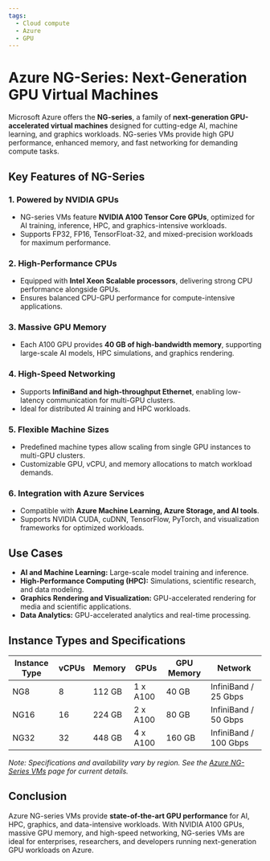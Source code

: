 ```yaml
---
tags:
  - Cloud compute
  - Azure
  - GPU
---
```


# Azure NG-Series: Next-Generation GPU Virtual Machines

Microsoft Azure offers the **NG-series**, a family of **next-generation GPU-accelerated virtual machines** designed for cutting-edge AI, machine learning, and graphics workloads. NG-series VMs provide high GPU performance, enhanced memory, and fast networking for demanding compute tasks.

## Key Features of NG-Series

### 1. **Powered by NVIDIA GPUs**

* NG-series VMs feature **NVIDIA A100 Tensor Core GPUs**, optimized for AI training, inference, HPC, and graphics-intensive workloads.
* Supports FP32, FP16, TensorFloat-32, and mixed-precision workloads for maximum performance.

### 2. **High-Performance CPUs**

* Equipped with **Intel Xeon Scalable processors**, delivering strong CPU performance alongside GPUs.
* Ensures balanced CPU-GPU performance for compute-intensive applications.

### 3. **Massive GPU Memory**

* Each A100 GPU provides **40 GB of high-bandwidth memory**, supporting large-scale AI models, HPC simulations, and graphics rendering.

### 4. **High-Speed Networking**

* Supports **InfiniBand and high-throughput Ethernet**, enabling low-latency communication for multi-GPU clusters.
* Ideal for distributed AI training and HPC workloads.

### 5. **Flexible Machine Sizes**

* Predefined machine types allow scaling from single GPU instances to multi-GPU clusters.
* Customizable GPU, vCPU, and memory allocations to match workload demands.

### 6. **Integration with Azure Services**

* Compatible with **Azure Machine Learning, Azure Storage, and AI tools**.
* Supports NVIDIA CUDA, cuDNN, TensorFlow, PyTorch, and visualization frameworks for optimized workloads.

## Use Cases

* **AI and Machine Learning:** Large-scale model training and inference.
* **High-Performance Computing (HPC):** Simulations, scientific research, and data modeling.
* **Graphics Rendering and Visualization:** GPU-accelerated rendering for media and scientific applications.
* **Data Analytics:** GPU-accelerated analytics and real-time processing.

## Instance Types and Specifications

| Instance Type | vCPUs | Memory | GPUs     | GPU Memory | Network               |
| ------------- | ----- | ------ | -------- | ---------- | --------------------- |
| NG8           | 8     | 112 GB | 1 x A100 | 40 GB      | InfiniBand / 25 Gbps  |
| NG16          | 16    | 224 GB | 2 x A100 | 80 GB      | InfiniBand / 50 Gbps  |
| NG32          | 32    | 448 GB | 4 x A100 | 160 GB     | InfiniBand / 100 Gbps |

*Note: Specifications and availability vary by region. See the [Azure NG-Series VMs](https://learn.microsoft.com/en-us/azure/virtual-machines/ng-series) page for current details.*

## Conclusion

Azure NG-series VMs provide **state-of-the-art GPU performance** for AI, HPC, graphics, and data-intensive workloads. With NVIDIA A100 GPUs, massive GPU memory, and high-speed networking, NG-series VMs are ideal for enterprises, researchers, and developers running next-generation GPU workloads on Azure.
